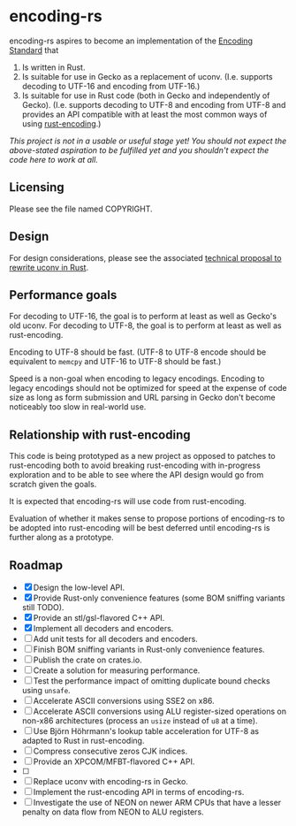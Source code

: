 # encoding-rs

encoding-rs aspires to become an implementation of the
[Encoding Standard](https://encoding.spec.whatwg.org/) that

1. Is written in Rust.
2. Is suitable for use in Gecko as a replacement of uconv. (I.e. supports
   decoding to UTF-16 and encoding from UTF-16.)
3. Is suitable for use in Rust code (both in Gecko and independently of Gecko).
   (I.e. supports decoding to UTF-8 and encoding from UTF-8 and provides an API
   compatible with at least the most common ways of using
   [rust-encoding](https://github.com/lifthrasiir/rust-encoding/).)

_This project is not in a usable or useful stage yet! You should not expect
the above-stated aspiration to be fulfilled yet and you shouldn't expect the
code here to work at all._

## Licensing

Please see the file named COPYRIGHT.

## Design

For design considerations, please see the associated [technical proposal to
rewrite uconv in Rust](https://docs.google.com/document/d/13GCbdvKi83a77ZcKOxaEteXp1SOGZ_9Fmztb9iX22v0/edit#).

## Performance goals

For decoding to UTF-16, the goal is to perform at least as well as Gecko's old
uconv. For decoding to UTF-8, the goal is to perform at least as well as
rust-encoding.

Encoding to UTF-8 should be fast. (UTF-8 to UTF-8 encode should be equivalent
to `memcpy` and UTF-16 to UTF-8 should be fast.)

Speed is a non-goal when encoding to legacy encodings. Encoding to legacy
encodings should not be optimized for speed at the expense of code size as long
as form submission and URL parsing in Gecko don't become noticeably too slow
in real-world use.

## Relationship with rust-encoding

This code is being prototyped as a new project as opposed to patches to
rust-encoding both to avoid breaking rust-encoding with in-progress exploration
and to be able to see where the API design would go from scratch given the
goals.

It is expected that encoding-rs will use code from rust-encoding.

Evaluation of whether it makes sense to propose portions of encoding-rs to be
adopted into rust-encoding will be best deferred until encoding-rs is further
along as a prototype.

## Roadmap

- [x] Design the low-level API.
- [x] Provide Rust-only convenience features (some BOM sniffing variants still
      TODO).
- [x] Provide an stl/gsl-flavored C++ API.
- [x] Implement all decoders and encoders.
- [ ] Add unit tests for all decoders and encoders.
- [ ] Finish BOM sniffing variants in Rust-only convenience features.
- [ ] Publish the crate on crates.io.
- [ ] Create a solution for measuring performance.
- [ ] Test the performance impact of omitting duplicate bound checks using
      `unsafe`.
- [ ] Accelerate ASCII conversions using SSE2 on x86.
- [ ] Accelerate ASCII conversions using ALU register-sized operations on
      non-x86 architectures (process an `usize` instead of `u8` at a time).
- [ ] Use Björn Höhrmann's lookup table acceleration for UTF-8 as adapted to
      Rust in rust-encoding.
- [ ] Compress consecutive zeros CJK indices.
- [ ] Provide an XPCOM/MFBT-flavored C++ API.
- [ ] 
- [ ] Replace uconv with encoding-rs in Gecko.
- [ ] Implement the rust-encoding API in terms of encoding-rs.
- [ ] Investigate the use of NEON on newer ARM CPUs that have a lesser penalty
      on data flow from NEON to ALU registers.